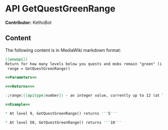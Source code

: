 # API GetQuestGreenRange

**Contributor:** KethoBot

## Content

The following content is in MediaWiki markdown format:

```mediawiki
{{wowapi}}
Return for how many levels below you quests and mobs remain "green" (i.e. yield xp)
 range = GetQuestGreenRange()

==Parameters==

===Returns===

:;range:{{apitype|number}} - an integer value, currently up to 12 (at level 60)

==Example==

* At level 9, GetQuestGreenRange() returns '''5'''

* At level 50, GetQuestGreenRange() returns '''10'''
```